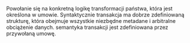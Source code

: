 Powołanie się na konkretną logikę transformacji państwa, która jest określona w umowie. Syntaktycznie transakcja ma dobrze zdefiniowaną strukturę, która obejmuje wszystkie niezbędne metadane i arbitralne obciążenie danych. semantyka transakcji jest zdefiniowana przez przywołaną umowę.